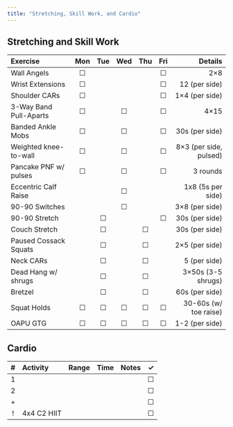 ```yaml
---
title: "Stretching, Skill Work, and Cardio"
---
```


## Stretching and Skill Work

| Exercise                  | Mon | Tue | Wed | Thu | Fri | Details                   |
|:------------|:-:|:-:|:-:|:-:|:-:|----------:|
| Wall Angels               | ☐   |     |     |     | ☐   | 2×8                       |
| Wrist Extensions          | ☐   |     |     |     | ☐   | 12 (per side)             |
| Shoulder CARs             | ☐   |     |     |     | ☐   | 1×4 (per side)            |
| 3-Way Band Pull-Aparts    | ☐   |     | ☐   |     | ☐   | 4×15                      |
| Banded Ankle Mobs         | ☐   |     | ☐   |     | ☐   | 30s (per side)            |
| Weighted knee-to-wall     | ☐   |     | ☐   |     | ☐   | 8×3 (per side, pulsed)    |
| Pancake PNF w/ pulses     | ☐   |     | ☐   |     | ☐   | 3 rounds                  |
| Eccentric Calf Raise      |     |     | ☐   |     |     | 1x8 (5s per side)         |
| 90-90 Switches            |     |     | ☐   |     |     | 3×8 (per side)            |
| 90-90 Stretch             |     | ☐   |     |     | ☐   | 30s (per side)            |
| Couch Stretch             |     | ☐   |     | ☐   |     | 30s (per side)            |
| Paused Cossack Squats     |     | ☐   |     | ☐   |     | 2×5 (per side)            |
| Neck CARs                 |     | ☐   |     | ☐   |     | 5 (per side)              |
| Dead Hang w/ shrugs       |     | ☐   |     | ☐   |     | 3×50s (3-5 shrugs)        |
| Bretzel                   |     | ☐   |     | ☐   |     | 60s (per side)            |
| Squat Holds               | ☐   | ☐   | ☐   | ☐   | ☐   | 30-60s (w/ toe raise)     |
| OAPU GTG                  | ☐   | ☐   | ☐   | ☐   | ☐   | 1-2 (per side)            |

## Cardio

| # | Activity      | Range | Time  | Notes                               | ✓ |
|:-:|:--------------|:------|:------|:------------------------------------|:-:|
| 1 |               |       |       |                                     | ☐ |
| 2 |               |       |       |                                     | ☐ |
| + |               |       |       |                                     | ☐ |
| ! | 4x4 C2 HIIT   |       |       |                                     | ☐ |
